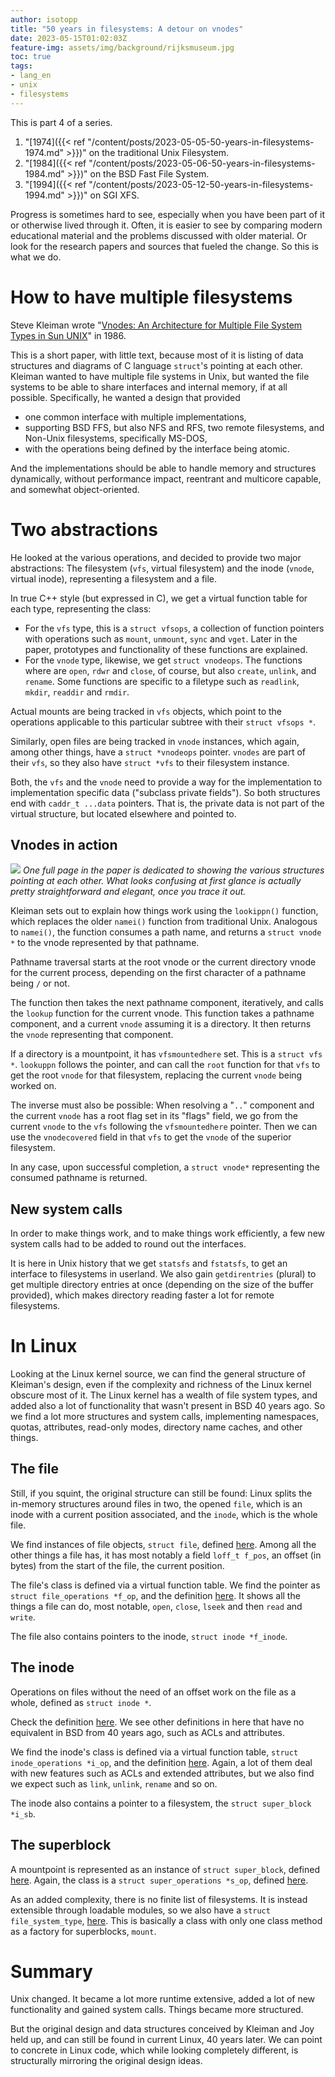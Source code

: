 ```yaml
---
author: isotopp
title: "50 years in filesystems: A detour on vnodes"
date: 2023-05-15T01:02:03Z
feature-img: assets/img/background/rijksmuseum.jpg
toc: true
tags:
- lang_en
- unix
- filesystems
---
```


This is part 4 of a series.
1. "[1974]({{< ref "/content/posts/2023-05-05-50-years-in-filesystems-1974.md" >}})" on the traditional Unix Filesystem.
2. "[1984]({{< ref "/content/posts/2023-05-06-50-years-in-filesystems-1984.md" >}})" on the BSD Fast File System.
3. "[1994]({{< ref "/content/posts/2023-05-12-50-years-in-filesystems-1994.md" >}})" on SGI XFS.

Progress is sometimes hard to see, especially when you have been part of it or otherwise lived through it.
Often, it is easier to see by comparing modern educational material and the problems discussed with older material.
Or look for the research papers and sources that fueled the change. So this is what we do.

# How to have multiple filesystems

Steve Kleiman wrote 
"[Vnodes: An Architecture for Multiple File System Types in Sun UNIX](https://www.semanticscholar.org/paper/Vnodes%3A-An-Architecture-for-Multiple-File-System-in-Kleiman/e0d14c74f23ef9b21c2fc37b5197fbfe348a7fcf)" 
in 1986.

This is a short paper, with little text, because most of it is listing of data structures and diagrams of C language `struct`'s pointing at each other.
Kleiman wanted to have multiple file systems in Unix, but wanted the file systems to be able to share interfaces and internal memory, if at all possible.
Specifically, he wanted a design that provided

- one common interface with multiple implementations,
- supporting BSD FFS, but also NFS and RFS, two remote filesystems, and Non-Unix filesystems, specifically MS-DOS,
- with the operations being defined by the interface being atomic.

And the implementations should be able to handle memory and structures dynamically, without performance impact,
reentrant and multicore capable, and somewhat object-oriented.

# Two abstractions

He looked at the various operations, and decided to provide two major abstractions: 
The filesystem (`vfs`, virtual filesystem) and the inode (`vnode`, virtual inode), representing a filesystem and a file.

In true C++ style (but expressed in C), we get a virtual function table for each type, representing the class:

- For the `vfs` type, this is a `struct vfsops`, 
  a collection of function pointers with operations such as `mount`, `unmount`, `sync` and `vget`.
  Later in the paper, prototypes and functionality of these functions are explained.
- For the `vnode` type, likewise, we get `struct vnodeops`.
  The functions where are `open`, `rdwr` and `close`, of course, but also `create`, `unlink`, and `rename`.
  Some functions are specific to a filetype such as `readlink`, `mkdir`, `readdir` and `rmdir`.

Actual mounts are being tracked in `vfs` objects, which point to the operations applicable to this particular subtree with their `struct vfsops *`.

Similarly, open files are being tracked in `vnode` instances, which again, among other things, have a `struct *vnodeops` pointer.
`vnodes` are part of their `vfs`, so they also have `struct *vfs` to their filesystem instance.

Both, the `vfs` and the `vnode` need to provide a way for the implementation to implementation specific data ("subclass private fields").
So both structures end with `caddr_t ...data` pointers.
That is, the private data is not part of the virtual structure, but located elsewhere and pointed to.


## Vnodes in action

![](/uploads/2023/05/vfs-vnode-structures.png)
*One full page in the paper is dedicated to showing the various structures pointing at each other.
What looks confusing at first glance is actually pretty straightforward and elegant, once you trace it out.*

Kleiman sets out to explain how things work using the `lookippn()` function, which replaces the older `namei()` function from traditional Unix.
Analogous to `namei()`, the function consumes a path name, and returns a `struct vnode *` to the vnode represented by that pathname.

Pathname traversal starts at the root vnode or the current directory vnode for the current process, 
depending on the first character of a pathname being `/` or not.

The function then takes the next pathname component, iteratively, and calls the `lookup` function for the current vnode.
This function takes a pathname component, and a current `vnode` assuming it is a directory.
It then returns the `vnode` representing that component.

If a directory is a mountpoint, it has `vfsmountedhere` set.
This is a `struct vfs *`. `lookuppn` follows the pointer, 
and can call the `root` function for that `vfs` to get the root `vnode` for that filesystem, replacing the current `vnode` being worked on.  

The inverse must also be possible:
When resolving a "`..`" component and the current `vnode` has a root flag set in its "flags" field,
we go from the current `vnode` to the `vfs` following the `vfsmountedhere` pointer.
Then we can use the `vnodecovered` field in that `vfs` to get the `vnode` of the superior filesystem.

In any case, upon successful completion, a `struct vnode*` representing the consumed pathname is returned.

## New system calls

In order to make things work,
and to make things work efficiently, a few new system calls had to be added to round out the interfaces.

It is here in Unix history that we get `statsfs` and `fstatsfs`, to get an interface to filesystems in userland.
We also gain `getdirentries` (plural) to get multiple directory entries at once (depending on the size of the buffer provided),
which makes directory reading faster a lot for remote filesystems.

# In Linux

Looking at the Linux kernel source, we can find the general structure of Kleiman's design,
even if the complexity and richness of the Linux kernel obscure most of it.
The Linux kernel has a wealth of file system types, and added also a lot of functionality that wasn't present in BSD 40 years ago.
So we find a lot more structures and system calls, 
implementing namespaces, quotas, attributes, read-only modes, directory name caches, and other things.

## The file

Still, if you squint, the original structure can still be found:
Linux splits the in-memory structures around files in two, the opened `file`, which is an inode with a current position associated,
and the `inode`, which is the whole file.

We find instances of file objects, `struct file`, defined
[here](https://github.com/torvalds/linux/blob/v6.3/include/linux/fs.h#L942C3-L981).
Among all the other things a file has, it has most notably a field `loff_t f_pos`, 
an offset (in bytes) from the start of the file,
the current position.

The file's class is defined via a virtual function table.
We find the pointer as `struct file_operations *f_op`, 
and the definition [here](https://github.com/torvalds/linux/blob/v6.3/include/linux/fs.h#L1754-L1798).
It shows all the things a file can do, most notable, `open`, `close`, `lseek` and then `read` and `write`.

The file also contains pointers to the inode, `struct inode *f_inode`.

## The inode

Operations on files without the need of an offset work on the file as a whole, 
defined as `struct inode *`.

Check the definition [here](https://github.com/torvalds/linux/blob/v6.3/include/linux/fs.h#L595-L705).
We see other definitions in here that have no equivalent in BSD from 40 years ago, such as ACLs and attributes.

We find the inode's class is defined via a virtual function table,
`struct inode_operations *i_op`,
and the definition [here](https://github.com/torvalds/linux/blob/v6.3/include/linux/fs.h#L1800-L1840).
Again, a lot of them deal with new features such as ACLs and extended attributes, 
but we also find we expect such as `link`, `unlink`, `rename` and so on.

The inode also contains a pointer to a filesystem, the `struct super_block *i_sb`.

## The superblock

A mountpoint is represented as an instance of `struct super_block`, 
defined [here](https://github.com/torvalds/linux/blob/v6.3/include/linux/fs.h#L1136-L1268).
Again, the class is a `struct super_operations *s_op`, defined
[here](https://github.com/torvalds/linux/blob/v6.3/include/linux/fs.h#L1886-L1918).

As an added complexity, there is no finite list of filesystems.
It is instead extensible through loadable modules, so we also have a `struct file_system_type`,
[here](https://github.com/torvalds/linux/blob/v6.3/include/linux/fs.h#L1886-L1918).
This is basically a class with only one class method as a factory for superblocks, `mount`.

# Summary

Unix changed.
It became a lot more runtime extensive, added a lot of new functionality and gained system calls.
Things became more structured.

But the original design and data structures conceived by Kleiman and Joy held up, and can still be found in current Linux, 40 years later.
We can point to concrete in Linux code, which while looking completely different, is structurally mirroring the original design ideas.
